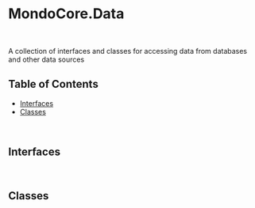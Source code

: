 # MondoCore.Data

<br>

A collection of interfaces and classes for accessing data from databases and other data sources


## Table of Contents
- [Interfaces](#interfaces)
- [Classes](#classes)

<br/>

<a name="interfaces"></a>
## Interfaces

<br/>

<a name="classes"></a>
## Classes 

<br>

